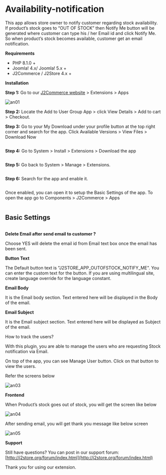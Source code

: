 # Availability-notification

This app allows store owner to notify customer regarding stock availability. If product’s stock goes to “OUT OF STOCK” then Notify Me button will be generated where customer can type his / her Email id and click Notify Me. So when product’s stock becomes available, customer get an email notification.

**Requirements**

* PHP 8.1.0 +
* Joomla! 4.x/ Joomla! 5.x +
* J2Commerce / J2Store 4.x +

**Installation**

**Step 1:** Go to our [J2Commerce website](https://www.j2commerce.com/) > Extensions > Apps

![an01](../.gitbook/assets/availability-1.webp)

**Step 2:** Locate the Add to User Group App > click View Details > Add to cart > Checkout.&#x20;

**Step 3:** Go to your My Download under your profile button at the top right corner and search for the app. Click Available Versions > View Files > Download Now

<figure><img src="../.gitbook/assets/availability-2.webp" alt=""><figcaption></figcaption></figure>

**Step 4:** Go to System > Install > Extensions > Download the app

<figure><img src="../.gitbook/assets/user-group-3 (7).webp" alt=""><figcaption></figcaption></figure>

**Step 5:** Go back to System > Manage > Extensions.

<figure><img src="../.gitbook/assets/user-group-5 (7).webp" alt=""><figcaption></figcaption></figure>

**Step 6:** Search for the app and enable it.

<figure><img src="../.gitbook/assets/availability-3.webp" alt=""><figcaption></figcaption></figure>

Once enabled, you can open it to setup the Basic Settings of the app. To open the app go to Components > J2Commerce > Apps

<figure><img src="../.gitbook/assets/availability-4.webp" alt=""><figcaption></figcaption></figure>

## Basic Settings <a href="#settings" id="settings"></a>

<figure><img src="../.gitbook/assets/availability-5.webp" alt=""><figcaption></figcaption></figure>

**Delete Email after send email to customer ?**

Choose YES will delete the email id from Email text box once the email has been sent.

**Button Text**

The Default button text is "J2STORE\_APP\_OUTOFSTOCK\_NOTIFY\_ME". You can enter the custom text for the button. If you are using multilingual site, create language override for the language constant.

**Email Body**

It is the Email body section. Text entered here will be displayed in the Body of the email.

**Email Subject**

It is the Email subject section. Text entered here will be displayed as Subject of the email.

How to track the users?

With this plugin, you are able to manage the users who are requesting Stock notification via Email.

On top of the app, you can see Manage User button. Click on that button to view the users.

Refer the screens below

![an03](https://raw.githubusercontent.com/j2store/doc-images/master/apps/availability-notification/availability_notification_03.png)

**Frontend**

When Product’s stock goes out of stock, you will get the screen like below

![an04](https://raw.githubusercontent.com/j2store/doc-images/master/apps/availability-notification/availability_notification_04.png)

After sending email, you will get thank you message like below screen

![an05](https://raw.githubusercontent.com/j2store/doc-images/master/apps/availability-notification/availability_notification_05.png)

**Support**

Still have questions? You can post in our support forum: [http://j2store.org/forum/index.html](http://j2store.org/forum/index.html)

Thank you for using our extension.
